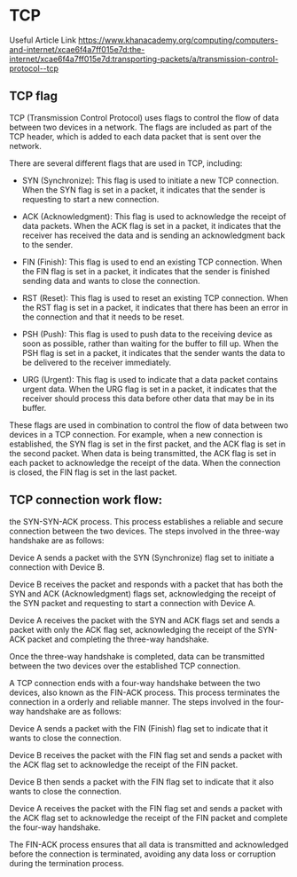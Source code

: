 # TCP

Useful Article Link
https://www.khanacademy.org/computing/computers-and-internet/xcae6f4a7ff015e7d:the-internet/xcae6f4a7ff015e7d:transporting-packets/a/transmission-control-protocol--tcp

## TCP flag
TCP (Transmission Control Protocol) uses flags to control the flow of data between two devices in a network. The flags are included as part of the TCP header, which is added to each data packet that is sent over the network.

There are several different flags that are used in TCP, including:

* SYN (Synchronize): This flag is used to initiate a new TCP connection. When the SYN flag is set in a packet, it indicates that the sender is requesting to start a new connection.

* ACK (Acknowledgment): This flag is used to acknowledge the receipt of data packets. When the ACK flag is set in a packet, it indicates that the receiver has received the data and is sending an acknowledgment back to the sender.

* FIN (Finish): This flag is used to end an existing TCP connection. When the FIN flag is set in a packet, it indicates that the sender is finished sending data and wants to close the connection.

* RST (Reset): This flag is used to reset an existing TCP connection. When the RST flag is set in a packet, it indicates that there has been an error in the connection and that it needs to be reset.

* PSH (Push): This flag is used to push data to the receiving device as soon as possible, rather than waiting for the buffer to fill up. When the PSH flag is set in a packet, it indicates that the sender wants the data to be delivered to the receiver immediately.

* URG (Urgent): This flag is used to indicate that a data packet contains urgent data. When the URG flag is set in a packet, it indicates that the receiver should process this data before other data that may be in its buffer.

These flags are used in combination to control the flow of data between two devices in a TCP connection. For example, when a new connection is established, the SYN flag is set in the first packet, and the ACK flag is set in the second packet. When data is being transmitted, the ACK flag is set in each packet to acknowledge the receipt of the data. When the connection is closed, the FIN flag is set in the last packet.

## TCP connection work flow:
the SYN-SYN-ACK process. This process establishes a reliable and secure connection between the two devices. The steps involved in the three-way handshake are as follows:

Device A sends a packet with the SYN (Synchronize) flag set to initiate a connection with Device B.

Device B receives the packet and responds with a packet that has both the SYN and ACK (Acknowledgment) flags set, acknowledging the receipt of the SYN packet and requesting to start a connection with Device A.

Device A receives the packet with the SYN and ACK flags set and sends a packet with only the ACK flag set, acknowledging the receipt of the SYN-ACK packet and completing the three-way handshake.

Once the three-way handshake is completed, data can be transmitted between the two devices over the established TCP connection.

A TCP connection ends with a four-way handshake between the two devices, also known as the FIN-ACK process. This process terminates the connection in a orderly and reliable manner. The steps involved in the four-way handshake are as follows:

Device A sends a packet with the FIN (Finish) flag set to indicate that it wants to close the connection.

Device B receives the packet with the FIN flag set and sends a packet with the ACK flag set to acknowledge the receipt of the FIN packet.

Device B then sends a packet with the FIN flag set to indicate that it also wants to close the connection.

Device A receives the packet with the FIN flag set and sends a packet with the ACK flag set to acknowledge the receipt of the FIN packet and complete the four-way handshake.

The FIN-ACK process ensures that all data is transmitted and acknowledged before the connection is terminated, avoiding any data loss or corruption during the termination process.
